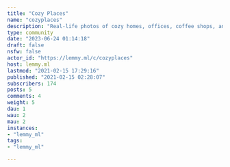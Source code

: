 ```yaml
---
title: "Cozy Places" 
name: "cozyplaces"
description: "Real-life photos of cozy homes, offices, coffee shops, and other places.For now, you can repost others' photographs-- though credit is strongly encouraged.In the future though, it will be the rule to only post photos you take."
type: community
date: "2023-06-24 01:14:18"
draft: false
nsfw: false
actor_id: "https://lemmy.ml/c/cozyplaces"
host: lemmy.ml
lastmod: "2021-02-15 17:29:16"
published: "2021-02-15 02:28:07"
subscribers: 174
posts: 5
comments: 4
weight: 5
dau: 1
wau: 2
mau: 2
instances:
- "lemmy_ml"
tags: 
- "lemmy_ml"

---
```

